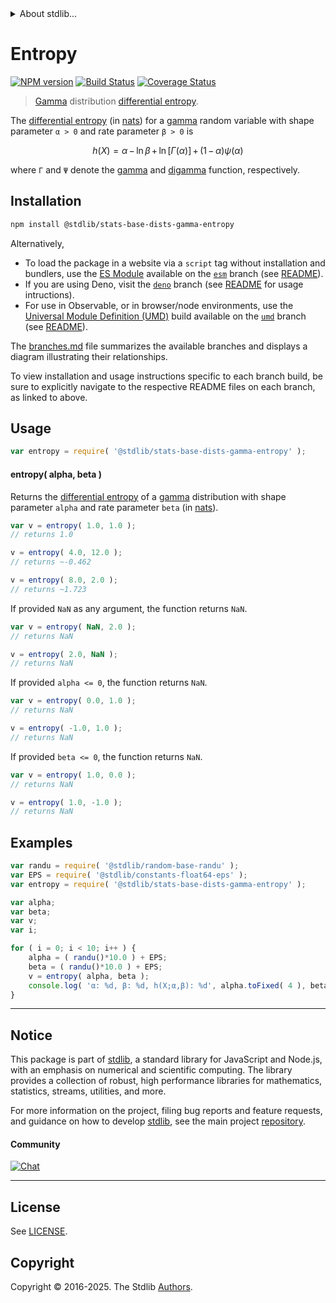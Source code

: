 <!--

@license Apache-2.0

Copyright (c) 2018 The Stdlib Authors.

Licensed under the Apache License, Version 2.0 (the "License");
you may not use this file except in compliance with the License.
You may obtain a copy of the License at

   http://www.apache.org/licenses/LICENSE-2.0

Unless required by applicable law or agreed to in writing, software
distributed under the License is distributed on an "AS IS" BASIS,
WITHOUT WARRANTIES OR CONDITIONS OF ANY KIND, either express or implied.
See the License for the specific language governing permissions and
limitations under the License.

-->


<details>
  <summary>
    About stdlib...
  </summary>
  <p>We believe in a future in which the web is a preferred environment for numerical computation. To help realize this future, we've built stdlib. stdlib is a standard library, with an emphasis on numerical and scientific computation, written in JavaScript (and C) for execution in browsers and in Node.js.</p>
  <p>The library is fully decomposable, being architected in such a way that you can swap out and mix and match APIs and functionality to cater to your exact preferences and use cases.</p>
  <p>When you use stdlib, you can be absolutely certain that you are using the most thorough, rigorous, well-written, studied, documented, tested, measured, and high-quality code out there.</p>
  <p>To join us in bringing numerical computing to the web, get started by checking us out on <a href="https://github.com/stdlib-js/stdlib">GitHub</a>, and please consider <a href="https://opencollective.com/stdlib">financially supporting stdlib</a>. We greatly appreciate your continued support!</p>
</details>

# Entropy

[![NPM version][npm-image]][npm-url] [![Build Status][test-image]][test-url] [![Coverage Status][coverage-image]][coverage-url] <!-- [![dependencies][dependencies-image]][dependencies-url] -->

> [Gamma][gamma-distribution] distribution [differential entropy][entropy].

<!-- Section to include introductory text. Make sure to keep an empty line after the intro `section` element and another before the `/section` close. -->

<section class="intro">

The [differential entropy][entropy] (in [nats][nats]) for a [gamma][gamma-distribution] random variable with shape parameter `α > 0` and rate parameter `β > 0` is

<!-- <equation class="equation" label="eq:gamma_entropy" align="center" raw="h\left( X \right) = \alpha \,-\, \ln \beta \,+\, \ln[\Gamma(\alpha)] \,+\, (1 \,-\, \alpha)\psi(\alpha)" alt="Differential entropy for a gamma distribution."> -->

```math
h\left( X \right) = \alpha \,-\, \ln \beta \,+\, \ln[\Gamma(\alpha)] \,+\, (1 \,-\, \alpha)\psi(\alpha)
```

<!-- <div class="equation" align="center" data-raw-text="h\left( X \right) = \alpha \,-\, \ln \beta \,+\, \ln[\Gamma(\alpha)] \,+\, (1 \,-\, \alpha)\psi(\alpha)" data-equation="eq:gamma_entropy">
    <img src="https://cdn.jsdelivr.net/gh/stdlib-js/stdlib@51534079fef45e990850102147e8945fb023d1d0/lib/node_modules/@stdlib/stats/base/dists/gamma/entropy/docs/img/equation_gamma_entropy.svg" alt="Differential entropy for a gamma distribution.">
    <br>
</div> -->

<!-- </equation> -->

where `Γ` and `Ψ` denote the [gamma][gamma-function] and [digamma][digamma] function, respectively.

</section>

<!-- /.intro -->

<!-- Package usage documentation. -->

<section class="installation">

## Installation

```bash
npm install @stdlib/stats-base-dists-gamma-entropy
```

Alternatively,

-   To load the package in a website via a `script` tag without installation and bundlers, use the [ES Module][es-module] available on the [`esm`][esm-url] branch (see [README][esm-readme]).
-   If you are using Deno, visit the [`deno`][deno-url] branch (see [README][deno-readme] for usage intructions).
-   For use in Observable, or in browser/node environments, use the [Universal Module Definition (UMD)][umd] build available on the [`umd`][umd-url] branch (see [README][umd-readme]).

The [branches.md][branches-url] file summarizes the available branches and displays a diagram illustrating their relationships.

To view installation and usage instructions specific to each branch build, be sure to explicitly navigate to the respective README files on each branch, as linked to above.

</section>

<section class="usage">

## Usage

```javascript
var entropy = require( '@stdlib/stats-base-dists-gamma-entropy' );
```

#### entropy( alpha, beta )

Returns the [differential entropy][entropy] of a [gamma][gamma-distribution] distribution with shape parameter `alpha` and rate parameter `beta` (in [nats][nats]).

```javascript
var v = entropy( 1.0, 1.0 );
// returns 1.0

v = entropy( 4.0, 12.0 );
// returns ~-0.462

v = entropy( 8.0, 2.0 );
// returns ~1.723
```

If provided `NaN` as any argument, the function returns `NaN`.

```javascript
var v = entropy( NaN, 2.0 );
// returns NaN

v = entropy( 2.0, NaN );
// returns NaN
```

If provided `alpha <= 0`, the function returns `NaN`.

```javascript
var v = entropy( 0.0, 1.0 );
// returns NaN

v = entropy( -1.0, 1.0 );
// returns NaN
```

If provided `beta <= 0`, the function returns `NaN`.

```javascript
var v = entropy( 1.0, 0.0 );
// returns NaN

v = entropy( 1.0, -1.0 );
// returns NaN
```

</section>

<!-- /.usage -->

<!-- Package usage notes. Make sure to keep an empty line after the `section` element and another before the `/section` close. -->

<section class="notes">

</section>

<!-- /.notes -->

<!-- Package usage examples. -->

<section class="examples">

## Examples

<!-- eslint no-undef: "error" -->

```javascript
var randu = require( '@stdlib/random-base-randu' );
var EPS = require( '@stdlib/constants-float64-eps' );
var entropy = require( '@stdlib/stats-base-dists-gamma-entropy' );

var alpha;
var beta;
var v;
var i;

for ( i = 0; i < 10; i++ ) {
    alpha = ( randu()*10.0 ) + EPS;
    beta = ( randu()*10.0 ) + EPS;
    v = entropy( alpha, beta );
    console.log( 'α: %d, β: %d, h(X;α,β): %d', alpha.toFixed( 4 ), beta.toFixed( 4 ), v.toFixed( 4 ) );
}
```

</section>

<!-- /.examples -->

<!-- Section to include cited references. If references are included, add a horizontal rule *before* the section. Make sure to keep an empty line after the `section` element and another before the `/section` close. -->

<section class="references">

</section>

<!-- /.references -->

<!-- Section for related `stdlib` packages. Do not manually edit this section, as it is automatically populated. -->

<section class="related">

</section>

<!-- /.related -->

<!-- Section for all links. Make sure to keep an empty line after the `section` element and another before the `/section` close. -->


<section class="main-repo" >

* * *

## Notice

This package is part of [stdlib][stdlib], a standard library for JavaScript and Node.js, with an emphasis on numerical and scientific computing. The library provides a collection of robust, high performance libraries for mathematics, statistics, streams, utilities, and more.

For more information on the project, filing bug reports and feature requests, and guidance on how to develop [stdlib][stdlib], see the main project [repository][stdlib].

#### Community

[![Chat][chat-image]][chat-url]

---

## License

See [LICENSE][stdlib-license].


## Copyright

Copyright &copy; 2016-2025. The Stdlib [Authors][stdlib-authors].

</section>

<!-- /.stdlib -->

<!-- Section for all links. Make sure to keep an empty line after the `section` element and another before the `/section` close. -->

<section class="links">

[npm-image]: http://img.shields.io/npm/v/@stdlib/stats-base-dists-gamma-entropy.svg
[npm-url]: https://npmjs.org/package/@stdlib/stats-base-dists-gamma-entropy

[test-image]: https://github.com/stdlib-js/stats-base-dists-gamma-entropy/actions/workflows/test.yml/badge.svg?branch=main
[test-url]: https://github.com/stdlib-js/stats-base-dists-gamma-entropy/actions/workflows/test.yml?query=branch:main

[coverage-image]: https://img.shields.io/codecov/c/github/stdlib-js/stats-base-dists-gamma-entropy/main.svg
[coverage-url]: https://codecov.io/github/stdlib-js/stats-base-dists-gamma-entropy?branch=main

<!--

[dependencies-image]: https://img.shields.io/david/stdlib-js/stats-base-dists-gamma-entropy.svg
[dependencies-url]: https://david-dm.org/stdlib-js/stats-base-dists-gamma-entropy/main

-->

[chat-image]: https://img.shields.io/gitter/room/stdlib-js/stdlib.svg
[chat-url]: https://app.gitter.im/#/room/#stdlib-js_stdlib:gitter.im

[stdlib]: https://github.com/stdlib-js/stdlib

[stdlib-authors]: https://github.com/stdlib-js/stdlib/graphs/contributors

[umd]: https://github.com/umdjs/umd
[es-module]: https://developer.mozilla.org/en-US/docs/Web/JavaScript/Guide/Modules

[deno-url]: https://github.com/stdlib-js/stats-base-dists-gamma-entropy/tree/deno
[deno-readme]: https://github.com/stdlib-js/stats-base-dists-gamma-entropy/blob/deno/README.md
[umd-url]: https://github.com/stdlib-js/stats-base-dists-gamma-entropy/tree/umd
[umd-readme]: https://github.com/stdlib-js/stats-base-dists-gamma-entropy/blob/umd/README.md
[esm-url]: https://github.com/stdlib-js/stats-base-dists-gamma-entropy/tree/esm
[esm-readme]: https://github.com/stdlib-js/stats-base-dists-gamma-entropy/blob/esm/README.md
[branches-url]: https://github.com/stdlib-js/stats-base-dists-gamma-entropy/blob/main/branches.md

[stdlib-license]: https://raw.githubusercontent.com/stdlib-js/stats-base-dists-gamma-entropy/main/LICENSE

[gamma-distribution]: https://en.wikipedia.org/wiki/Gamma_distribution

[entropy]: https://en.wikipedia.org/wiki/Entropy_%28information_theory%29

[nats]: https://en.wikipedia.org/wiki/Nat_%28unit%29

[gamma-function]: https://en.wikipedia.org/wiki/Gamma_function

[digamma]: https://en.wikipedia.org/wiki/Digamma_function

</section>

<!-- /.links -->
